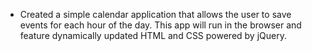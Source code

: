 

* Created a simple calendar application that allows the user to save events for each hour of the day. This app will run in the browser and feature dynamically updated HTML and CSS powered by jQuery.







